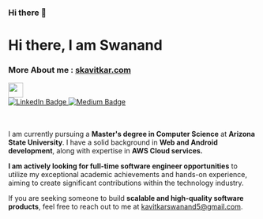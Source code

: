 ### Hi there 👋
<h1>
  Hi there, I am Swanand 

  <h3>More About me : <a href="https://skavitkar.com">skavitkar.com</a></h3>
  <img src="https://media.giphy.com/media/hvRJCLFzcasrR4ia7z/giphy.gif" width="30px"/>
</h1>

<div id="badges">
  <a href="https://www.linkedin.com/in/s-threepio/">
    <img src="https://img.shields.io/badge/LinkedIn-blue?style=for-the-badge&logo=linkedin&logoColor=white" alt="LinkedIn Badge"/>
  </a>
  <a href="https://s-threepio.medium.com/">
    <img src="https://img.shields.io/badge/Medium-black?style=for-the-badge&logo=medium&logoColor=white" alt="Medium Badge"/>
  </a>
</div>
<br></br>

I am currently pursuing a **Master's degree in Computer Science** at **Arizona State University**. I have a solid background in **Web and Android development**, along with expertise in **AWS Cloud services.**

**I am actively looking for full-time software engineer opportunities** to utilize my exceptional academic achievements and hands-on experience, aiming to create significant contributions within the technology industry.

If you are seeking someone to build **scalable and high-quality software products**, feel free to reach out to me at kavitkarswanand5@gmail.com.
